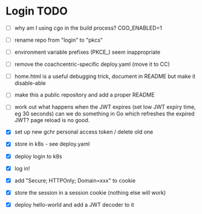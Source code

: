 # Login TODO

- [ ] why am I using cgo in the build process? CGO_ENABLED=1
- [ ] rename repo from "login" to "pkcs"
- [ ] environment variable prefixes (PKCE_) seem inappropriate
- [ ] remove the coachcentric-specific deploy.yaml (move it to CC)
- [ ] home.html is a useful debugging trick, document in README but make it disable-able 
- [ ] make this a public repository and add a proper README
- [ ] work out what happens when the JWT expires (set low JWT expiry time, eg 30 seconds)
      can we do something in Go which refreshes the expired JWT? page reload is no good.

- [X] set up new gchr personal access token / delete old one
- [X] store in k8s - see deploy.yaml
- [X] deploy login to k8s
- [X] log in!
- [X] add "Secure; HTTPOnly; Domain=xxx" to cookie
- [X] store the session in a session cookie (nothing else will work)
- [X] deploy hello-world and add a JWT decoder to it
